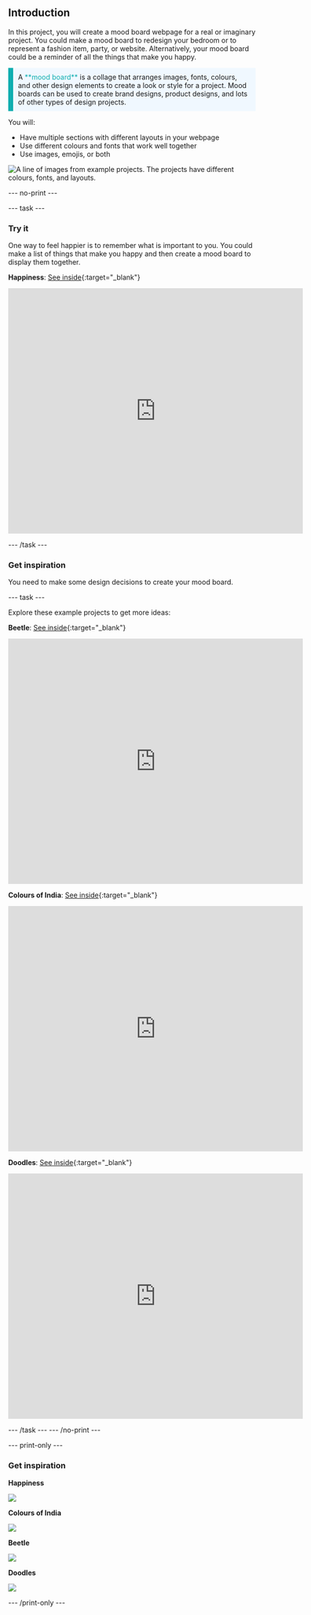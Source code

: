 ## Introduction

In this project, you will create a mood board webpage for a real or imaginary project. You could make a mood board to redesign your bedroom or to represent a fashion item, party, or website. Alternatively, your mood board could be a reminder of all the things that make you happy.

<p style="border-left: solid; border-width:10px; border-color: #0faeb0; background-color: aliceblue; padding: 10px;">
A <span style="color: #0faeb0">**mood board**</span> is a collage that arranges images, fonts, colours, and other design elements to create a look or style for a project. Mood boards can be used to create brand designs, product designs, and lots of other types of design projects.
</p>

You will:

- Have multiple sections with different layouts in your webpage
- Use different colours and fonts that work well together
- Use images, emojis, or both

![A line of images from example projects. The projects have different colours, fonts, and layouts.](images/example-strip.png)

--- no-print ---

--- task --- 

### Try it

<div style="display: flex; flex-wrap: wrap">
<div style="flex-basis: 175px; flex-grow: 1">  
One way to feel happier is to remember what is important to you. You could make a list of things that make you happy and then create a mood board to display them together.
</div>
<div>

**Happiness**: [See inside](https://editor.raspberrypi.org/uk-UA/projects/happiness-mood-board){:target="_blank"}

<div><iframe src="https://editor.raspberrypi.org/uk-UA/embed/viewer/happiness-mood-board" width="600" height="500" frameborder="0" marginwidth="0" marginheight="0" allowfullscreen> </iframe>
</div>
</div>
</div>

--- /task ---

### Get inspiration

You need to make some design decisions to create your mood board.

--- task ---

Explore these example projects to get more ideas:

**Beetle**: [See inside](https://editor.raspberrypi.org/uk-UA/projects/beetle-mood-board){:target="_blank"}

<div>
<iframe src="https://editor.raspberrypi.org/uk-UA/embed/viewer/beetle-mood-board" width="600" height="500" frameborder="0" marginwidth="0" marginheight="0" allowfullscreen> </iframe>
</div>

**Colours of India**: [See inside](https://editor.raspberrypi.org/uk-UA/projects/travel-mood-board){:target="_blank"}

<div>
<iframe src="https://editor.raspberrypi.org/uk-UA/embed/viewer/travel-mood-board" width="600" height="500" frameborder="0" marginwidth="0" marginheight="0" allowfullscreen> </iframe>
</div>

**Doodles**: [See inside](https://editor.raspberrypi.org/uk-UA/projects/doodle-mood-board){:target="_blank"}

<div>
<iframe src="https://editor.raspberrypi.org/uk-UA/embed/viewer/doodle-mood-board" width="600" height="500" frameborder="0" marginwidth="0" marginheight="0" allowfullscreen> </iframe>
</div>

--- /task ---
--- /no-print ---

--- print-only ---

### Get inspiration

**Happiness**

![](images/happiness.png)

**Colours of India**

![](images/india.PNG)

**Beetle**

![](images/beetle.PNG)

**Doodles**

![](images/doodle.PNG)

--- /print-only ---

